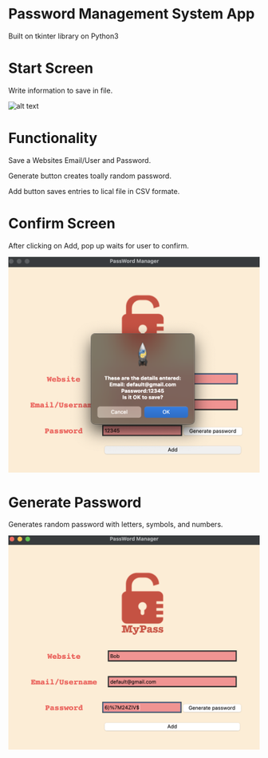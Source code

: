 # Password Management System App

Built on tkinter library on Python3

# Start Screen 

Write information to save in file. 

![alt text](./screenshots/start_timer.png)


# Functionality

Save a Websites Email/User and Password.

Generate button creates toally random password. 

Add button saves entries to lical file in CSV formate.


# Confirm Screen 

After clicking on Add, pop up waits for user to confirm. 

![alt text](./screenshots/confirm_entries.png)


# Generate Password

Generates random password with letters, symbols, and numbers.

![alt text](./screenshots/password.png)
